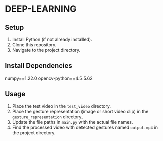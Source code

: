# DEEP-LEARNING
## Setup

1. Install Python (if not already installed).
2. Clone this repository.
3. Navigate to the project directory.

## Install Dependencies
numpy==1.22.0
opencv-python==4.5.5.62
## Usage

1. Place the test video in the `test_video` directory.
2. Place the gesture representation (image or short video clip) in the `gesture_representation` directory.
3. Update the file paths in `main.py` with the actual file names.
4. Find the processed video with detected gestures named `output.mp4` in the project directory.

